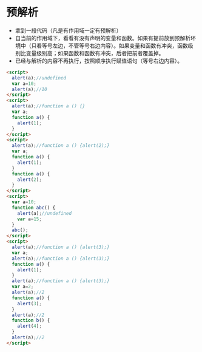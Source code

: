 # 预解析

- 拿到一段代码（凡是有作用域一定有预解析）
- 自当前的作用域下，看看有没有声明的变量和函数。如果有提前放到预解析环境中（只看等号左边，不管等号右边内容）。如果变量和函数有冲突，函数级别比变量级别高；如果函数和函数有冲突，后者把前者覆盖掉。
- 已经与解析的内容不再执行，按照顺序执行赋值语句（等号右边内容）。
```html
<script>
  alert(a);//undefined
  var a=10;
  alert(a);//10
</script>
<script>
  alert(a);//function a () {}
  var a;
  function a() {
    alert(1);
  }
</script>
<script>
  alert(a);//function a () {alert(2);}
  var a;
  function a() {
    alert(1);
  }
  function a() {
    alert(2);
  }
</script>
<script>
  var a=10;
  function abc() {
    alert(a);//undefined
    var a=15;
  }
  abc();
</script>
<script>
  alert(a);//function a () {alert(3);}
  var a;
  alert(a);//function a () {alert(3);}
  function a() {
    alert(1);
  }
  alert(a);//function a () {alert(3);}
  var a=2;
  alert(a);//2
  function a() {
    alert(3);
  }
  alert(a);//2
  function b() {
    alert(4);
  }
  alert(a);//2
</script>
```

